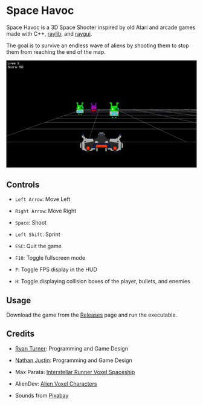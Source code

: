# Space Havoc

Space Havoc is a 3D Space Shooter inspired by old Atari and arcade games made with C++, [raylib](https://www.raylib.com/), and [raygui](https://github.com/raysan5/raygui).

The goal is to survive an endless wave of aliens by shooting them to stop them from reaching the end of the map.

<img src="screenshots/space-havoc-1.gif" width=700 height=auto />

## Controls

* `Left Arrow`: Move Left

* `Right Arrow`: Move Right

* `Space`: Shoot

* `Left Shift`: Sprint

* `ESC`: Quit the game

* `F10`: Toggle fullscreen mode

* `F`: Toggle FPS display in the HUD

* `H`: Toggle displaying collision boxes of the player, bullets, and enemies

## Usage

Download the game from the [Releases](https://github.com/RyanTurner02/space-havoc/releases) page and run the executable.

## Credits

* [Ryan Turner](https://github.com/RyanTurner02): Programming and Game Design

* [Nathan Justin](https://github.com/SkyDrqgon): Programming and Game Design

* Max Parata: [Interstellar Runner Voxel Spaceship](https://maxparata.itch.io/voxel-spaceships)

* AlienDev: [Alien Voxel Characters](https://aliendev.itch.io/alien-voxel-characters)

* Sounds from [Pixabay](https://pixabay.com/)